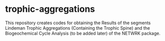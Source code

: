 trophic-aggregations
====================

This repository creates codes for obtaining the Results of the segments Lindeman Trophic Aggregations (Containing the Trophic Spine) and the Biogeochemical Cycle Analysis (to be added later) of the NETWRK package.
